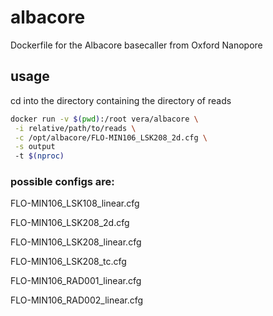 # albacore
Dockerfile for the Albacore basecaller from Oxford Nanopore

## usage
cd into the directory containing the directory of reads

```bash
docker run -v $(pwd):/root vera/albacore \
 -i relative/path/to/reads \
 -c /opt/albacore/FLO-MIN106_LSK208_2d.cfg \
 -s output
 -t $(nproc)
```

### possible configs are:

FLO-MIN106_LSK108_linear.cfg  

FLO-MIN106_LSK208_2d.cfg  

FLO-MIN106_LSK208_linear.cfg  

FLO-MIN106_LSK208_tc.cfg  

FLO-MIN106_RAD001_linear.cfg  

FLO-MIN106_RAD002_linear.cfg  

